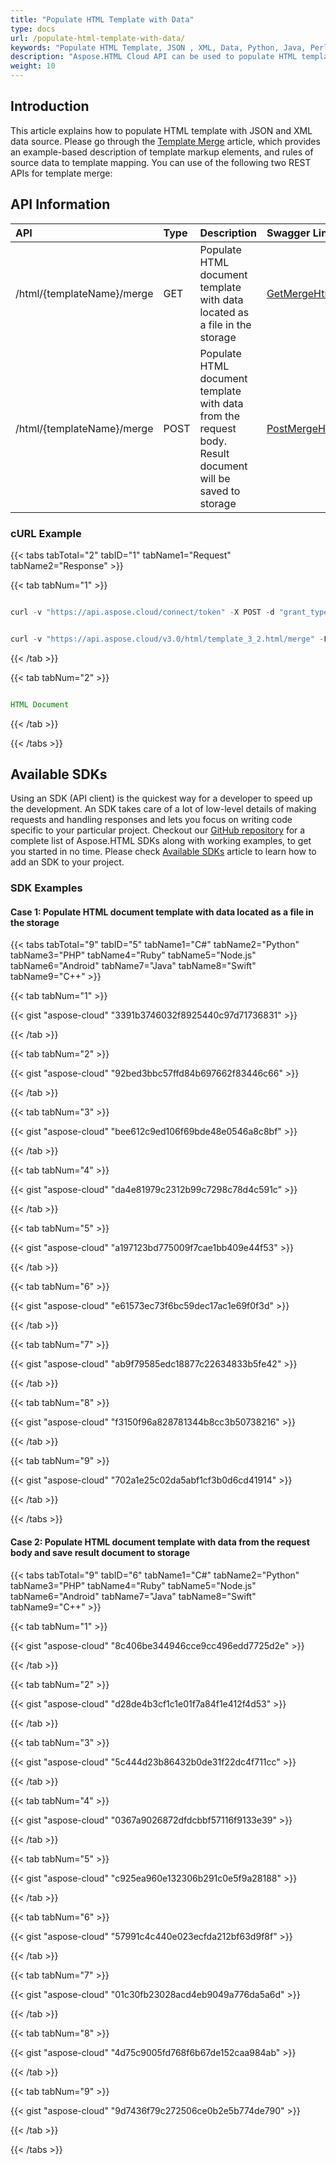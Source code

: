 ```yaml
---
title: "Populate HTML Template with Data"
type: docs
url: /populate-html-template-with-data/
keywords: "Populate HTML Template, JSON , XML, Data, Python, Java, Perl, C#, Android, Swift, Ruby, Go "
description: "Aspose.HTML Cloud API can be used to populate HTML template with JSON and XML data. By merging template you can produce highly effective HTML document."
weight: 10
---
```


## **Introduction**
This article explains how to populate HTML template with JSON and XML data source. Please go through the [Template Merge](/template-merge/) article, which provides an example-based description of template markup elements, and rules of source data to template mapping. You can use of the following two REST APIs for template merge:
## **API Information**

|**API**|**Type**|**Description**|**Swagger Link**|
| :- | :- | :- | :- |
|/html/{templateName}/merge|GET|Populate HTML document template with data located as a file in the storage|[GetMergeHtmlTemplate](https://apireference.aspose.cloud/html/#!/TemplateMerge/GetMergeHtmlTemplate)|
|/html/{templateName}/merge|POST|Populate HTML document template with data from the request body. Result document will be saved to storage|[PostMergeHtmlTemplate](https://apireference.aspose.cloud/html/#!/TemplateMerge/PostMergeHtmlTemplate)|
### **cURL Example**
{{< tabs tabTotal="2" tabID="1" tabName1="Request" tabName2="Response" >}}

{{< tab tabNum="1" >}}

```java

curl -v "https://api.aspose.cloud/connect/token" -X POST -d "grant_type=client_credentials&client_id=XXXXX&client_secret=XXXXX" -H "Content-Type: application/x-www-form-urlencoded" -H "Accept: application/json"

```

```java

curl -v "https://api.aspose.cloud/v3.0/html/template_3_2.html/merge" -F "dataPath=@merge_data_3.xml" --X POST -H "Accept: multipart/form-data"

```

{{< /tab >}}

{{< tab tabNum="2" >}}

```java

HTML Document 

```

{{< /tab >}}

{{< /tabs >}}
## **Available SDKs**
Using an SDK (API client) is the quickest way for a developer to speed up the development. An SDK takes care of a lot of low-level details of making requests and handling responses and lets you focus on writing code specific to your particular project. Checkout our [GitHub repository](https://github.com/aspose-html-cloud) for a complete list of Aspose.HTML SDKs along with working examples, to get you started in no time. Please check [Available SDKs](/available-sdks/) article to learn how to add an SDK to your project.
### **SDK Examples**
#### **Case 1: Populate HTML document template with data located as a file in the storage**

{{< tabs tabTotal="9" tabID="5" tabName1="C#" tabName2="Python" tabName3="PHP" tabName4="Ruby" tabName5="Node.js" tabName6="Android" tabName7="Java" tabName8="Swift" tabName9="C++" >}}

{{< tab tabNum="1" >}}

{{< gist "aspose-cloud" "3391b3746032f8925440c97d71736831" >}}

{{< /tab >}}

{{< tab tabNum="2" >}}

{{< gist "aspose-cloud" "92bed3bbc57ffd84b697662f83446c66" >}}

{{< /tab >}}

{{< tab tabNum="3" >}}

{{< gist "aspose-cloud" "bee612c9ed106f69bde48e0546a8c8bf" >}}

{{< /tab >}}

{{< tab tabNum="4" >}}

{{< gist "aspose-cloud" "da4e81979c2312b99c7298c78d4c591c" >}}

{{< /tab >}}

{{< tab tabNum="5" >}}

{{< gist "aspose-cloud" "a197123bd775009f7cae1bb409e44f53" >}}

{{< /tab >}}

{{< tab tabNum="6" >}}

{{< gist "aspose-cloud" "e61573ec73f6bc59dec17ac1e69f0f3d" >}}

{{< /tab >}}

{{< tab tabNum="7" >}}

{{< gist "aspose-cloud" "ab9f79585edc18877c22634833b5fe42" >}}

{{< /tab >}}

{{< tab tabNum="8" >}}

{{< gist "aspose-cloud" "f3150f96a828781344b8cc3b50738216" >}}

{{< /tab >}}

{{< tab tabNum="9" >}}

{{< gist "aspose-cloud" "702a1e25c02da5abf1cf3b0d6cd41914" >}}

{{< /tab >}}

{{< /tabs >}}

#### **Case 2: Populate HTML document template with data from the request body and save result document to storage**

{{< tabs tabTotal="9" tabID="6" tabName1="C#" tabName2="Python" tabName3="PHP" tabName4="Ruby" tabName5="Node.js" tabName6="Android" tabName7="Java" tabName8="Swift" tabName9="C++" >}}

{{< tab tabNum="1" >}}

{{< gist "aspose-cloud" "8c406be344946cce9cc496edd7725d2e" >}}

{{< /tab >}}

{{< tab tabNum="2" >}}

{{< gist "aspose-cloud" "d28de4b3cf1c1e01f7a84f1e412f4d53" >}}

{{< /tab >}}

{{< tab tabNum="3" >}}

{{< gist "aspose-cloud" "5c444d23b86432b0de31f22dc4f711cc" >}}

{{< /tab >}}

{{< tab tabNum="4" >}}

{{< gist "aspose-cloud" "0367a9026872dfdcbbf57116f9133e39" >}}

{{< /tab >}}

{{< tab tabNum="5" >}}

{{< gist "aspose-cloud" "c925ea960e132306b291c0e5f9a28188" >}}

{{< /tab >}}

{{< tab tabNum="6" >}}

{{< gist "aspose-cloud" "57991c4c440e023ecfda212bf63d9f8f" >}}

{{< /tab >}}

{{< tab tabNum="7" >}}

{{< gist "aspose-cloud" "01c30fb23028acd4eb9049a776da5a6d" >}}

{{< /tab >}}

{{< tab tabNum="8" >}}

{{< gist "aspose-cloud" "4d75c9005fd768f6b67de152caa984ab" >}}

{{< /tab >}}

{{< tab tabNum="9" >}}

{{< gist "aspose-cloud" "9d7436f79c272506ce0b2e5b774de790" >}}

{{< /tab >}}

{{< /tabs >}}




